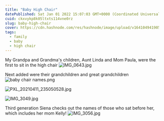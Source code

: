 ```yaml
---
title: "Baby High Chair"
datePublished: Sat Jan 01 2022 15:07:03 GMT+0000 (Coordinated Universal Time)
cuid: ckxvykp8k05ltxts114vne0rz
slug: baby-high-chair
cover: https://cdn.hashnode.com/res/hashnode/image/upload/v1641049419050/vELufOzO3.jpeg
tags:
  - family
  - baby
  - high chair
---
```


My Grandpa and Grandma's children, Aunt Linda and Mom Paula, were the first to sit in the high chair
![IMG_0643.jpg](https://cdn.hashnode.com/res/hashnode/image/upload/v1641049419050/vELufOzO3.jpeg)

Next added were their grandchildren and great grandchildren
![baby chair names.png](https://cdn.hashnode.com/res/hashnode/image/upload/v1641049435641/pv_py1jq3.png)

![PXL_20210411_235050528.jpg](https://cdn.hashnode.com/res/hashnode/image/upload/v1641049443641/pW2_LHcTU.jpeg)

![IMG_3049.jpg](https://cdn.hashnode.com/res/hashnode/image/upload/v1641067987474/xhCvN8JLL.jpeg)

Third generation Siena checks out the names of those who sat before her, which includes her mom Kelly!
![IMG_3056.jpg](https://cdn.hashnode.com/res/hashnode/image/upload/v1641067991936/04im2dPw1.jpeg)
